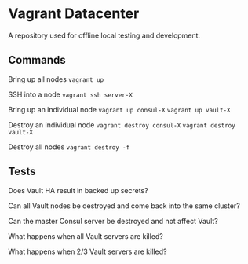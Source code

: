 # Vagrant Datacenter

A repository used for offline local testing and development.

## Commands

Bring up all nodes
`vagrant up`

SSH into a node
`vagrant ssh server-X`

Bring up an individual node
`vagrant up consul-X`
`vagrant up vault-X`

Destroy an individual node
`vagrant destroy consul-X`
`vagrant destroy vault-X`

Destroy all nodes
`vagrant destroy -f`


## Tests

Does Vault HA result in backed up secrets?

Can all Vault nodes be destroyed and come back into the same cluster?

Can the master Consul server be destroyed and not affect Vault?

What happens when all Vault servers are killed?

What happens when 2/3 Vault servers are killed?
